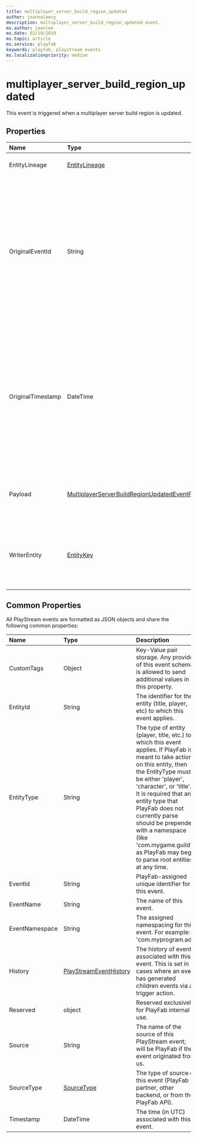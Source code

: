 ```yaml
---
title: multiplayer_server_build_region_updated 
author: joannaleecy
description: multiplayer_server_build_region_updated event.
ms.author: joanlee
ms.date: 02/19/2019
ms.topic: article
ms.service: playfab
keywords: playfab, playstream events
ms.localizationpriority: medium
---
```


# multiplayer_server_build_region_updated

This event is triggered when a multiplayer server build region is updated.

## Properties

|Name|Type|Description|
| :--------------------|:-------------------|:----------------------|
|EntityLineage|[EntityLineage](data-types/entitylineage.md)|Entities that this entity is a child of.|
|OriginalEventId|String|The original unique identifier associated with this event before it was posted to PlayFab. The value might differ from the EventId value, which is assigned when the event is received by the server.|
|OriginalTimestamp|DateTime|The original time (in UTC) associated with this event before it was posted to PlayFab. The value might differ from the Timestamp value, which is set at the time the event is received by the server.|
|Payload|[MultiplayerServerBuildRegionUpdatedEventPayload](data-types/multiplayerserverbuildregionupdatedeventpayload.md)|The multiplayer server build region updated event payload.|
|WriterEntity|[EntityKey](data-types/entitykey.md)|Entity that wrote this event, included only if different than the event's entity.|

## Common Properties

All PlayStream events are formatted as JSON objects and share the following common properties:

|Name|Type|Description|
| :--------------------|:-------------------|:----------------------|
|CustomTags|Object|Key-Value pair storage. Any provider of this event schema is allowed to send additional values in this property.|
|EntityId|String|The identifier for the entity (title, player, etc) to which this event applies.|
|EntityType|String|The type of entity (player, title, etc.) to which this event applies. If PlayFab is meant to take action on this entity, then the EntityType must be either 'player', 'character', or 'title'. It is required that any entity type that PlayFab does not currently parse should be prepended with a namespace (like 'com.mygame.guild') as PlayFab may begin to parse root entities at any time.|
|EventId|String|PlayFab-assigned unique identifier for this event.|
|EventName|String|The name of this event.|
|EventNamespace|String|The assigned namespacing for this event. For example: 'com.myprogram.ads'|
|History|[PlayStreamEventHistory](data-types/playstreameventhistory.md)|The history of events associated with this event. This is set in cases where an event has generated children events via a trigger action.|
|Reserved|object|Reserved exclusively for PlayFab internal use.|
|Source|String|The name of the source of this PlayStream event; will be PlayFab if the event originated from us.|
|SourceType|[SourceType](data-types/sourcetype.md)|The type of source of this event (PlayFab partner, other backend, or from the PlayFab API).|
|Timestamp|DateTime|The time (in UTC) associated with this event.|

